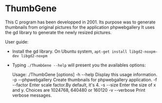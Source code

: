ThumbGene
=============

This C program has been developped in 2001.
Its purpose was to generate thumbnails from original pictures for the application phpwebgallery 
It uses the gd library to generate the newly resized pictures.

User guide:
- Install the gd library. On Ubuntu system,
`apt-get install libgd2-noxpm-dev libgd2-noxpm`

- Typing `./ThumbGene --help` will present you the availables options:

    Usage: ./ThumbGene [options] 
     -h      --help             Display this usage information.
     -p      --phpwebgallery    Create thumbnails for phpwebgallery application.
     -f      --factor           Enter scale factor.By default, it's 4.
     -s      --size             Enter the size of x and y. Choices are 1024768, 640480 or 160120
     -v      --verbose          Print verbose messages.

